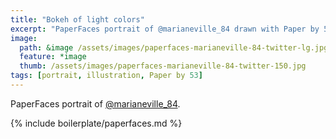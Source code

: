 ```yaml
---
title: "Bokeh of light colors"
excerpt: "PaperFaces portrait of @marianeville_84 drawn with Paper by 53 on an iPad."
image: 
  path: &image /assets/images/paperfaces-marianeville-84-twitter-lg.jpg 
  feature: *image
  thumb: /assets/images/paperfaces-marianeville-84-twitter-150.jpg
tags: [portrait, illustration, Paper by 53]
---
```


PaperFaces portrait of [@marianeville_84](http://twitter.com/marianeville_84).

{% include boilerplate/paperfaces.md %}